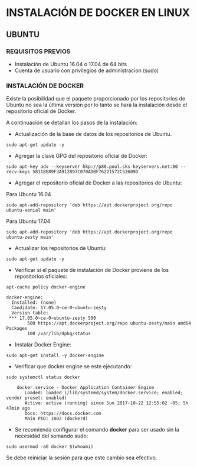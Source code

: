 # INSTALACIÓN DE DOCKER EN LINUX

## UBUNTU

### REQUISITOS PREVIOS

* Instalación de Ubuntu 16.04 o 17.04 de 64 bits
* Cuenta de usuario con privilegios de administracion \(sudo\)

### INSTALACIÓN DE DOCKER

Existe la posibilidad que el paquete proporcionado por los repositorios de Ubuntu no sea la última versión por lo tanto se hará la instalación desde el repositorio oficial de Docker.

A continuación se detallan los pasos de la instalación:

* Actualización de la base de datos de los repositorios de Ubuntu.

```
sudo apt-get update -y
```

* Agregar la clave GPG del repositorio oficial de Docker:

```
sudo apt-key adv --keyserver hkp://p80.pool.sks-keyservers.net:80 --recv-keys 58118E89F3A912897C070ADBF76221572C52609D
```

* Agregar el repositorio oficial de Docker a las repositorios de Ubuntu:

Para Ubuntu 16.04

```
sudo apt-add-repository 'deb https://apt.dockerproject.org/repo ubuntu-xenial main'
```

Para Ubuntu 17.04

```
sudo apt-add-repository 'deb https://apt.dockerproject.org/repo ubuntu-zesty main'
```

* Actualizar los repositorios de Ubuntu:

```
sudo apt-get update -y
```

* Verificar si el paquete de instalación de Docker proviene de los repositorios oficiales:

```
apt-cache policy docker-engine

docker-engine:
  Installed: (none)
  Candidate: 17.05.0~ce-0~ubuntu-zesty
  Version table:
 *** 17.05.0~ce-0~ubuntu-zesty 500
        500 https://apt.dockerproject.org/repo ubuntu-zesty/main amd64 Packages
        100 /var/lib/dpkg/status
```

* Instalar Docker Engine:

```
sudo apt-get install -y docker-engine
```

* Verificar que docker engine se este ejecutando:

```
sudo systemctl status docker

    docker.service - Docker Application Container Engine
       Loaded: loaded (/lib/systemd/system/docker.service; enabled; vendor preset: enabled)
       Active: active (running) since Sun 2017-10-22 12:55:02 -05; 5h 47min ago
       Docs: https://docs.docker.com
       Main PID: 1802 (dockerd)
```

* Se recomienda configurar el comando **docker** para ser usado sin la necesidad del somando sudo:

```
sudo usermod -aG docker $(whoami)
```

Se debe reiniciar la sesión para que este cambio sea efectivo.



